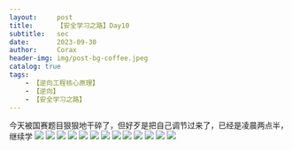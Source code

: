 ```yaml
---
layout:     post
title:      【安全学习之路】Day10
subtitle:   sec
date:       2023-09-30
author:     Corax
header-img: img/post-bg-coffee.jpeg
catalog: true
tags:
    - 【逆向工程核心原理】
    - 【逆向】
    - 【安全学习之路】
---
```


今天被国赛题目狠狠地干碎了，但好歹是把自己调节过来了，已经是凌晨两点半，继续学
![](https://typora-1321221957.cos.ap-shanghai.myqcloud.com/image1/202311021045739.png)
![](https://typora-1321221957.cos.ap-shanghai.myqcloud.com/image1/202311021045740.png)
![](https://typora-1321221957.cos.ap-shanghai.myqcloud.com/image1/202311021045741.png)
![](https://typora-1321221957.cos.ap-shanghai.myqcloud.com/image1/202311021045742.png)
![](https://typora-1321221957.cos.ap-shanghai.myqcloud.com/image1/202311021045743.png)
![](https://typora-1321221957.cos.ap-shanghai.myqcloud.com/image1/202311021045744.png)
![](https://typora-1321221957.cos.ap-shanghai.myqcloud.com/image1/202311021045745.png)
![](https://typora-1321221957.cos.ap-shanghai.myqcloud.com/image1/202311021045746.png)
![](https://typora-1321221957.cos.ap-shanghai.myqcloud.com/image1/202311021045747.png)
![](https://typora-1321221957.cos.ap-shanghai.myqcloud.com/image1/202311021045748.png)
![](https://typora-1321221957.cos.ap-shanghai.myqcloud.com/image1/202311021045749.png)
![](https://typora-1321221957.cos.ap-shanghai.myqcloud.com/image1/202311021045751.png)
![](https://typora-1321221957.cos.ap-shanghai.myqcloud.com/image1/202311021045752.png)
